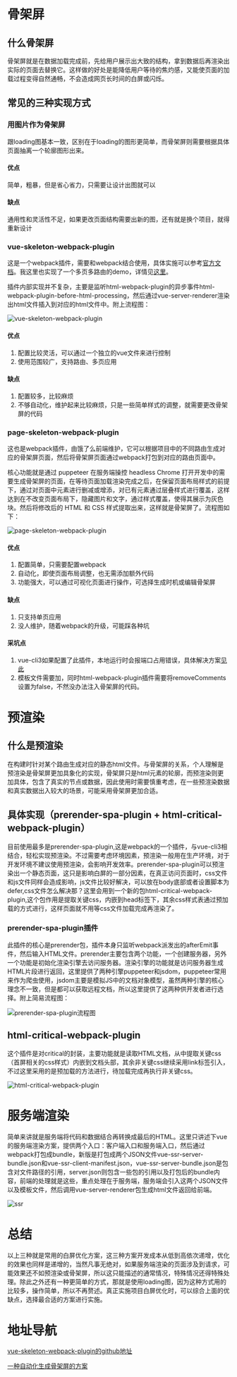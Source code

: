 # 骨架屏
## 什么骨架屏
骨架屏就是在数据加载完成前，先给用户展示出大致的结构，拿到数据后再渲染出实际的页面去替换它。这样做的好处是能降低用户等待的焦灼感，又能使页面的加载过程变得自然通畅，不会造成网页长时间的白屏或闪烁。

## 常见的三种实现方式
### 用图片作为骨架屏
跟loading图基本一致，区别在于loading的图形更简单，而骨架屏则需要根据具体页面抽离一个轮廓图形出来。

#### 优点
简单，粗暴，但是省心省力，只需要让设计出图就可以

#### 缺点
通用性和灵活性不足，如果更改页面结构需要出新的图，还有就是换个项目，就得重新设计

### vue-skeleton-webpack-plugin
这是一个webpack插件，需要和webpack结合使用，具体实施可以参考[官方文档](https://github.com/lavas-project/vue-skeleton-webpack-plugin)。我这里也实现了一个多页多路由的demo，详情见[这里](https://github.com/EternallyMaybe/prerender/tree/master/vue-skeleton1)。

插件内部实现并不复杂，主要是监听html-webpack-plugin的异步事件html-webpack-plugin-before-html-processing，然后通过vue-server-renderer渲染出html文件插入到对应的html文件中。附上流程图：

![vue-skeleton-webpack-plugin](https://raw.githubusercontent.com/EternallyMaybe/prerender/master/vue-skeleton1/skeleton.png)

#### 优点
1. 配置比较灵活，可以通过一个独立的vue文件来进行控制
2. 使用范围较广，支持路由、多页应用

#### 缺点
1. 配置较多，比较麻烦
2. 不够自动化，维护起来比较麻烦，只是一些简单样式的调整，就需要更改骨架屏的代码

### page-skeleton-webpack-plugin
这也是webpack插件，由饿了么前端维护，它可以根据项目中的不同路由生成对应的骨架屏页面，然后将骨架屏页面通过webpack打包到对应的路由页面中。

核心功能就是通过 puppeteer 在服务端操控 headless Chrome 打开开发中的需要生成骨架屏的页面，在等待页面加载渲染完成之后，在保留页面布局样式的前提下，通过对页面中元素进行删减或增添，对已有元素通过层叠样式进行覆盖，这样达到在不改变页面布局下，隐藏图片和文字，通过样式覆盖，使得其展示为灰色块。然后将修改后的 HTML 和 CSS 样式提取出来，这样就是骨架屏了。流程图如下：

![page-skeleton-webpack-plugin](https://user-gold-cdn.xitu.io/2019/3/25/169b3f3f766574db?imageView2/0/w/1280/h/960/format/webp/ignore-error/1)


#### 优点
1. 配置简单，只需要配置webpack
2. 自动化，即使页面布局调整，也无需添加额外代码
3. 功能强大，可以通过可视化页面进行操作，可选择生成时机或编辑骨架屏

#### 缺点
1. 只支持单页应用
2. 没人维护，随着webpack的升级，可能踩各种坑

#### 采坑点
1. vue-cli3如果配置了此插件，本地运行时会报端口占用错误，具体解决方案[见此](https://segmentfault.com/a/1190000020416483)
2. 模板文件需要加<!-- shell -->，同时html-webpack-plugin插件需要将removeComments设置为false，不然没办法注入骨架屏的代码。

# 预渲染
## 什么是预渲染
在构建时针对某个路由生成对应的静态html文件。与骨架屏的关系，个人理解是预渲染是骨架屏更加具象化的实现，骨架屏只是html元素的轮廓，而预渲染则更加具体，包含了真实的节点或数据，因此使用时需要慎重考虑，在一些预渲染数据和真实数据出入较大的场景，可能采用骨架屏更加合适。

## 具体实现（prerender-spa-plugin + html-critical-webpack-plugin）
目前使用最多是prerender-spa-plugin,这是webpack的一个插件，与vue-cli3相结合，轻松实现预渲染。不过需要考虑环境因素，预渲染一般用在生产环境，对于开发环境不建议使用预渲染，会影响开发效率。prerender-spa-plugin可以预渲染出一个静态页面，这只是影响白屏的一部分因素，在真正访问页面时，css文件和js文件同样会造成影响，js文件比较好解决，可以放在body底部或者设置脚本为defer,css文件怎么解决那？这里会用到一个新的包html-critical-webpack-plugin,这个包作用是提取关键css，内嵌到head标签下，其余css样式表通过预加载的方式进行，这样页面就不用等css文件加载完成再渲染了。

### prerender-spa-plugin插件
此插件的核心是prerender包，插件本身只监听webpack派发出的afterEmit事件，然后输入HTML文件。prerender主要包含两个功能，一个创建服务器，另外一个功能是初始化渲染引擎去访问服务器。渲染引擎的功能就是访问服务器生成HTML片段进行返回，这里提供了两种引擎puppeteer和jsdom，puppeteer常用来作为爬虫使用，jsdom主要是模拟JS中的文档对象模型，虽然两种引擎的核心理念不一致，但是都可以获取远程文档，所以这里提供了这两种供开发者进行选择。附上简易流程图：

![prerender-spa-plugin流程图](https://raw.githubusercontent.com/EternallyMaybe/prerender/master/prerender-spa/prerender.png)

## html-critical-webpack-plugin
这个插件是对critical的封装，主要功能就是读取HTML文档，从中提取关键css（首屏相关的css样式）内嵌到文档头部，其余非关键css继续采用link标签引入，不过这里采用的是预加载的方法进行，待加载完成再执行非关键css。

![html-critical-webpack-plugin](./prerender-spa/critical.png)

# 服务端渲染
简单来讲就是服务端将代码和数据结合再转换成最后的HTML。这里只讲述下vue的服务端渲染方案，提供两个入口：客户端入口和服务端入口，然后通过webpack打包成bundle，新版是打包成两个JSON文件vue-ssr-server-bundle.json和vue-ssr-client-manifest.json，vue-ssr-server-bundle.json是包含对文件路径的引用，server.json则包含一些包的引用以及打包后的bundle内容，前端的处理就是这些，重点处理在于服务端，服务端会引入这两个JSON文件以及模板文件，然后调用vue-server-renderer包生成html文件返回给前端。

![ssr](https://cloud.githubusercontent.com/assets/499550/17607895/786a415a-5fee-11e6-9c11-45a2cfdf085c.png)

# 总结
以上三种就是常用的白屏优化方案，这三种方案开发成本从低到高依次递增，优化的效果也同样是递增的，当然凡事无绝对，如果服务端渲染的页面涉及到请求，可能效果还不如预渲染或骨架屏，所以这只能描述的通常情况，特殊情况还得特殊处理。除此之外还有一种更简单的方式，那就是使用loading图，因为这种方式用的比较多，操作简单，所以不再赘述。真正实施项目白屏优化时，可以综合上面的优缺点，选择最合适的方案进行实施。

# 地址导航
[vue-skeleton-webpack-plugin的github地址](https://github.com/lavas-project/vue-skeleton-webpack-plugin)

[一种自动化生成骨架屏的方案](https://github.com/Jocs/jocs.github.io/issues/22)